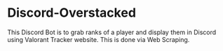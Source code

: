 # Discord-Overstacked

This Discord Bot is to grab ranks of a player and display them in Discord using Valorant Tracker website. This is done via Web Scraping.
